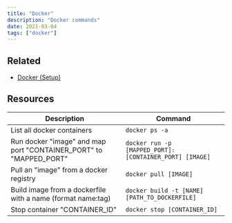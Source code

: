```yaml
---
title: "Docker"
description: "Docker commands"
date: 2021-03-04
tags: ["docker"]
---
```


## Related

- [Docker (Setup)](/setups/docker)

## Resources

| Description                                 | Command                                                                                                                           |
| ------------------------------------------- | --------------------------------------------------------------------------------------------------------------------------------- |
| List all docker containers    | `docker ps -a`                                                                                          |
| Run docker "image" and map port "CONTAINER_PORT" to "MAPPED_PORT"                                   | `docker run -p [MAPPED_PORT]:[CONTAINER_PORT] [IMAGE]`                                                                                        |
| Pull an "image" from a docker registry                      | `docker pull [IMAGE]`                                                                                                         |
| Build image from a dockerfile with a name (format name:tag)    | `docker build -t [NAME] [PATH_TO_DOCKERFILE]` |
| Stop container "CONTAINER_ID"                           | `docker stop [CONTAINER_ID]`                                                                                                                       |
